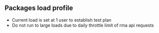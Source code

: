 Packages load profile
---------------------------------
* Current load is set at 1 user to establish test plan
* Do not run to large loads due to daily throttle limit of rma api requests
